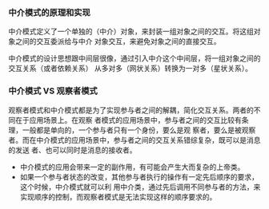 ### 中介模式的原理和实现
中介模式定义了一个单独的（中介）对象，来封装一组对象之间的交互。将这组对象之间的交互委派给与中介
对象交互，来避免对象之间的直接交互。

中介模式的设计思想跟中间层很像，通过引入中介这个中间层，将一组对象之间的交互关系（或者依赖关系）
从多对多（网状关系）转换为一对多（星状关系）。

### 中介模式 VS 观察者模式
观察者模式和中介模式都是为了实现参与者之间的解耦，简化交互关系。两者的不同在于应用场景上。在观察
者模式的应用场景中，参与者之间的交互比较有条理，一般都是单向的，一个参与者只有一个身份，要么是观
察者，要么是被观察者。而在中介模式的应用场景中，参与者之间的交互关系错综复杂，既可以是消息的发送
者、也可以同时是消息的接收者。
- 中介模式的应用会带来一定的副作用，有可能会产生大而复杂的上帝类。
- 如果一个参与者状态的改变，其他参与者执行的操作有一定先后顺序的要求，这个时候，中介模式就可以利
用中介类，通过先后调用不同参与者的方法，来实现顺序的控制，而观察者模式是无法实现这样的顺序要求的。
